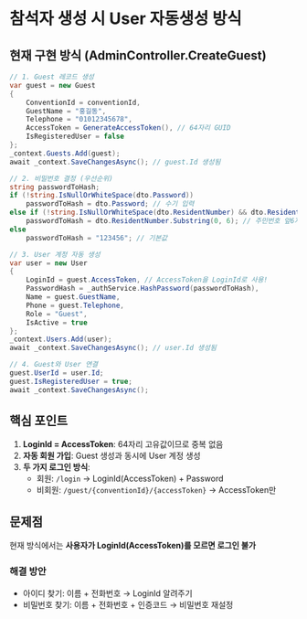 # 참석자 생성 시 User 자동생성 방식

## 현재 구현 방식 (AdminController.CreateGuest)

```csharp
// 1. Guest 레코드 생성
var guest = new Guest
{
    ConventionId = conventionId,
    GuestName = "홍길동",
    Telephone = "01012345678",
    AccessToken = GenerateAccessToken(), // 64자리 GUID
    IsRegisteredUser = false
};
_context.Guests.Add(guest);
await _context.SaveChangesAsync(); // guest.Id 생성됨

// 2. 비밀번호 결정 (우선순위)
string passwordToHash;
if (!string.IsNullOrWhiteSpace(dto.Password))
    passwordToHash = dto.Password; // 수기 입력
else if (!string.IsNullOrWhiteSpace(dto.ResidentNumber) && dto.ResidentNumber.Length >= 6)
    passwordToHash = dto.ResidentNumber.Substring(0, 6); // 주민번호 앞6자리
else
    passwordToHash = "123456"; // 기본값

// 3. User 계정 자동 생성
var user = new User
{
    LoginId = guest.AccessToken, // AccessToken을 LoginId로 사용!
    PasswordHash = _authService.HashPassword(passwordToHash),
    Name = guest.GuestName,
    Phone = guest.Telephone,
    Role = "Guest",
    IsActive = true
};
_context.Users.Add(user);
await _context.SaveChangesAsync(); // user.Id 생성됨

// 4. Guest와 User 연결
guest.UserId = user.Id;
guest.IsRegisteredUser = true;
await _context.SaveChangesAsync();
```

## 핵심 포인트

1. **LoginId = AccessToken**: 64자리 고유값이므로 중복 없음
2. **자동 회원 가입**: Guest 생성과 동시에 User 계정 생성
3. **두 가지 로그인 방식**:
   - 회원: `/login` → LoginId(AccessToken) + Password
   - 비회원: `/guest/{conventionId}/{accessToken}` → AccessToken만

## 문제점

현재 방식에서는 **사용자가 LoginId(AccessToken)를 모르면 로그인 불가**

### 해결 방안
- 아이디 찾기: 이름 + 전화번호 → LoginId 알려주기
- 비밀번호 찾기: 이름 + 전화번호 + 인증코드 → 비밀번호 재설정
